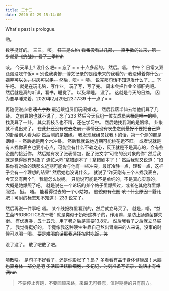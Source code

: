 ```yaml
---
title: 三十三
date: 2020-02-29 15:14:00
---
```

What's past is prologue.

<!--more-->哟。
数字挺好的。
三三。
咳。
~~狂三是么hh~~
~~看番没看过几部，一直手数的过来，第一步就是《约战》，看了三季hhh~~

咳。
今天早上?
没什么吧= =
忘了 = =
十点多起的。
然后。唔。
中午？
日常又双叒叕没吃午饭= =
~~别说我卖惨，博文记录的是给未来的我看的，我没碍着你什么，嫌弃可以关，讨厌可以走。~~
然后，唔= =
啧。
说完那句话不知道发什么了......
下午吧。
就是在玩电脑，写作业。
玩了写，写了完。
周末会把作业全部肝完吧。
然后就是真的听课，看书，睡觉了。
以及早睡。
没了。
这就是今天的日摘。
因为要早睡来着，2020年2月29日23:17:39
十一点了= =

再随便说点吧
~~凑点字数~~
最近跟组员们玩闹嬉戏。
然后我落半仙去给他们算了几卦。
之前算的也就不说了，忘了233
然后今天我组一位女成员~~大概是唯一的啧~~，找我算了一卦。
其实我技艺也不精，还在学习中。
然后她找我测的是姻缘。
卦象就不说出来了。
~~在此卦还没有过去之前，事情还没有发生之前最好不要把自己算的卦给别人看为妙~~
然后测的是姻缘。
我发现我组员找我卜的话，第一个测的都是姻缘= =
然后她是两个六冲卦。
然后我就说她近期可能桃花运不旺。
或者说就是有人找你表白也要小心点，可能会有什么不轨之心，反正就是不是真心的，会有些企图的接近你。
然后她有发了张表情包，配了张文字“可怜的没对象的你”
然后我就是觉得她有对象了
连忙大呼“拿错剧本了！拿错剧本了！”
然后我就又说道：“如果你有对象的话那么近期可能会与他有一些冲突，最好冷静一点，理智一点，这样子会有一个理想的结果”
然后她也没说什么。
就说了“昨天刚有三个人找我表白，今天又有两个”。
我能怎么说呢。
只能说可能是不是单纯的，不是真心实意的。
大概是她爆照了吧。
就是说在一个论坛的某个帖子里爆照过，或者在其他群里爆照过。
挺。
唔。
能看得过去的一个小姑娘。
~~脸貌似有点圆~~
~~咳！什么原因！婴儿肥！可耐的标志知不知道！~~
233
说完了。

然后再说一件事吧
唔。
某个线报群里看到的，然后就立马买了。
就是，唔，“益生菌PROBIOTICS冻干粉”
就是类似于奶粉这样子的，作用嘛，是防止肠道菌群失衡。
有优惠券，五十五元，用了卷之后是需要13.8元。
然后我看了之后就立马买了。
我觉得挺好的。
毕竟像我这种硬生生靠自己熬出胃病来的人来说，没事的时候可以喝一喝。
~~要是难喝的话那我选择按时吃饭，笑~~

没了没了。
散了吧散了吧。


----------
啧散啥。
是句子不好看了，还是你膨胀了？昂？
多看看有益于身体健康昂！~~大脑也算身体一部分是吧~~
~~多活跃活跃脑细胞，多记记，时刻准备写语录，说话才有格调run~~

> 不要停止奔跑，不要回顾来路，来路无可眷恋，值得期待的只有前方。
